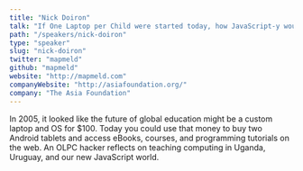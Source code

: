 ```yaml
---
title: "Nick Doiron"
talk: "If One Laptop per Child were started today, how JavaScript-y would it be?"
path: "/speakers/nick-doiron"
type: "speaker"
slug: "nick-doiron"
twitter: "mapmeld"
github: "mapmeld"
website: "http://mapmeld.com"
companyWebsite: "http://asiafoundation.org/"
company: "The Asia Foundation"
---
```


<p>In 2005, it looked like the future of global education might be a custom laptop and OS for $100. Today you could use that money to buy two Android tablets and access eBooks, courses, and programming tutorials on the web. An OLPC hacker reflects on teaching computing in Uganda, Uruguay, and our new JavaScript world.</p>